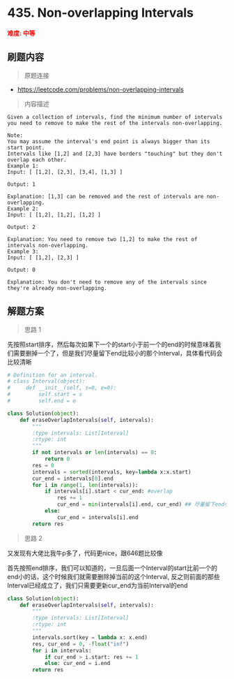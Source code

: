 #  435. Non-overlapping Intervals
**<font color=red>难度: 中等</font>**

## 刷题内容

> 原题连接

* https://leetcode.com/problems/non-overlapping-intervals

> 内容描述

```
Given a collection of intervals, find the minimum number of intervals you need to remove to make the rest of the intervals non-overlapping.

Note:
You may assume the interval's end point is always bigger than its start point.
Intervals like [1,2] and [2,3] have borders "touching" but they don't overlap each other.
Example 1:
Input: [ [1,2], [2,3], [3,4], [1,3] ]

Output: 1

Explanation: [1,3] can be removed and the rest of intervals are non-overlapping.
Example 2:
Input: [ [1,2], [1,2], [1,2] ]

Output: 2

Explanation: You need to remove two [1,2] to make the rest of intervals non-overlapping.
Example 3:
Input: [ [1,2], [2,3] ]

Output: 0

Explanation: You don't need to remove any of the intervals since they're already non-overlapping.
```

## 解题方案

> 思路 1

先按照start排序，然后每次如果下一个的start小于前一个的end的时候意味着我们需要删掉一个了，但是我们尽量留下end比较小的那个Interval，具体看代码会比较清晰

```python
# Definition for an interval.
# class Interval(object):
#     def __init__(self, s=0, e=0):
#         self.start = s
#         self.end = e

class Solution(object):
    def eraseOverlapIntervals(self, intervals):
        """
        :type intervals: List[Interval]
        :rtype: int
        """
        if not intervals or len(intervals) == 0:
            return 0
        res = 0
        intervals = sorted(intervals, key=lambda x:x.start)
        cur_end = intervals[0].end
        for i in range(1, len(intervals)):
            if intervals[i].start < cur_end: #overlap
                res += 1   
                cur_end = min(intervals[i].end, cur_end) ## 尽量留下end小的Interval
            else:
                cur_end = intervals[i].end
        return res
```

> 思路 2

又发现有大佬比我牛p多了，代码更nice，跟646题比较像

首先按照end排序，我们可以知道的，一旦后面一个Interval的start比前一个的end小的话，这个时候我们就需要删除掉当前的这个Interval, 
反之则前面的那些Interval已经成立了，我们只需要更新cur_end为当前Interval的end


```python
class Solution(object):
    def eraseOverlapIntervals(self, intervals):
        """
        :type intervals: List[Interval]
        :rtype: int
        """
        intervals.sort(key = lambda x: x.end)
        res, cur_end = 0, -float("inf")
        for i in intervals:
            if cur_end > i.start: res += 1
            else: cur_end = i.end
        return res
```



